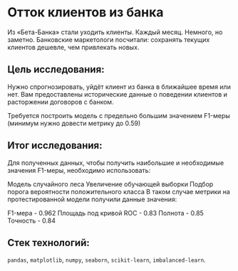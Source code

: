 # Отток клиентов из банка

Из «Бета-Банка» стали уходить клиенты. Каждый месяц. Немного, но заметно. Банковские маркетологи посчитали: сохранять текущих клиентов дешевле, чем привлекать новых.

## Цель исследования:

Нужно спрогнозировать, уйдёт клиент из банка в ближайшее время или нет. Вам предоставлены исторические данные о поведении клиентов и расторжении договоров с банком.

Требуется построить модель с предельно большим значением F1-меры (минимум нужно довести метрику до 0.59)

## Итог исследования:

Для полученных данных, чтобы получить наибольшие и необходимые значения F1-меры, необходимо использовать:

Модель случайного леса
Увеличение обучающей выборки
Подбор порога вероятности положительного класса
В таком случае метрики на протестированной модели получили данные значения:

F1-мера - 0.962
Площадь под кривой ROC - 0.83
Полнота - 0.85
Точность - 0.84

## Стек технологий:

`pandas`, `matplotlib`, `numpy`, `seaborn`, `scikit-learn`, `imbalanced-learn`.

